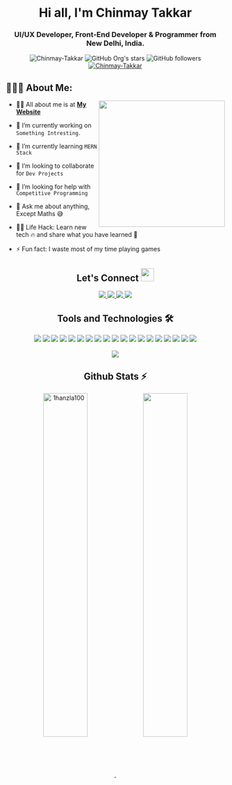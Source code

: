 <h1 align="center">Hi all, I'm Chinmay Takkar</h1>

<h3 align="center"> UI/UX Developer, Front-End Developer & Programmer from New Delhi, India.</h3>

<div align="center">
      <img src="https://komarev.com/ghpvc/?username=Chinmay-Takkar&label=Profile%20views&color=0e75b6&style=flat" alt="Chinmay-Takkar" />
      <img alt="GitHub Org's stars" src="https://img.shields.io/github/stars/Chinmay-Takkar?style=social"> 
      <img alt="GitHub followers" src="https://img.shields.io/github/followers/Chinmay-Takkar?style=social">
</div>
<div align="center">
<a href="https://github.com/ryo-ma/github-profile-trophy"><img src="https://github-profile-trophy.vercel.app/?username=Chinmay-Takkar" alt="Chinmay-Takkar" /></a> </p>
</div>

## 👨🏻‍💻 About Me:

<img  src="./thoughtworks-gif_dribbble.gif" height="290px" align="right" />

- 🙋‍♂️ All about me is at **[My Website](https://www.whatdoeschinmaydo.codes/)**

- 🔭 I’m currently working on `Something Intresting`.

- 🌱 I’m currently learning `MERN Stack`

- 👯 I’m looking to collaborate for `Dev Projects`

- 🤔 I’m looking for help with `Competitive Programming`

- 💬 Ask me about anything, Except Maths :sweat_smile:

- 👨‍💻 Life Hack: Learn new tech :fire: and share what you have learned :tada:

- ⚡ Fun fact: I waste most of my time playing games



<h2 align="center"> Let's Connect <img src="https://media.giphy.com/media/jOz35yxbuhvVQDKrce/giphy.gif" height="30px" width="30px"></h2>
<div align="center">
      <a href="https://www.linkedin.com/in/chinmay-takkar/">
        <img src="https://img.shields.io/badge/LinkedIn-0077B5?style=for-the-badge&logo=linkedin&logoColor=white">
      </a>
      <a href="https://github.com/Chinmay-Takkar/">
        <img src="https://img.shields.io/badge/GitHub-100000?style=for-the-badge&logo=github&logoColor=white">
      </a>
      <a href="mailto:chinmaytakkar@yahoo.com">
        <img src="https://img.shields.io/badge/Gmail-D14836?style=for-the-badge&logo=gmail&logoColor=white">
      </a>
      <a href="https://www.instagram.com/whatdoeschinmaydo/">
        <img src="https://img.shields.io/badge/Instagram-E4405F?style=for-the-badge&logo=instagram&logoColor=white">
      </a>
</div>

<h2 align="center">Tools and Technologies 🛠</h2>
<div align="center">
  <img src="https://img.shields.io/badge/Node.js-43853D?style=for-the-badge&logo=node.js&logoColor=white" />
  <img src="https://img.shields.io/badge/HTML5-E34F26?style=for-the-badge&logo=html5&logoColor=white" />
  <img src="https://img.shields.io/badge/CSS3-1572B6?style=for-the-badge&logo=css3&logoColor=white" />
  <img src="https://img.shields.io/badge/Sass-CC6699?style=for-the-badge&logo=sass&logoColor=white" />
  <img src="https://img.shields.io/badge/C-00599C?style=for-the-badge&logo=c&logoColor=white" />
  <img src="https://img.shields.io/badge/C%2B%2B-00599C?style=for-the-badge&logo=c%2B%2B&logoColor=white" />
  <img src="https://img.shields.io/badge/Java-ED8B00?style=for-the-badge&logo=openjdk&logoColor=white" />
  <img src="https://img.shields.io/badge/Tailwind_CSS-38B2AC?style=for-the-badge&logo=tailwind-css&logoColor=white" />   
  <img src="https://img.shields.io/badge/Bootstrap-563D7C?style=for-the-badge&logo=bootstrap&logoColor=white" />
  <img src="https://img.shields.io/badge/Material--UI-0081CB?style=for-the-badge&logo=material-ui&logoColor=white" />
  <img src="https://img.shields.io/badge/Redux-593D88?style=for-the-badge&logo=redux&logoColor=white" />  
  <img src="https://img.shields.io/badge/MySQL-00000F?style=for-the-badge&logo=mysql&logoColor=white" />     
  <img src="https://img.shields.io/badge/JavaScript-F7DF1E?style=for-the-badge&logo=JavaScript&logoColor=white" />
  <img src="https://img.shields.io/badge/React-20232A?style=for-the-badge&logo=react&logoColor=61DAFB" />
  <img src="https://img.shields.io/badge/Figma-F24E1E?style=for-the-badge&logo=figma&logoColor=white" />
  <img src="https://img.shields.io/badge/Firebase-039BE5?style=for-the-badge&logo=Firebase&logoColor=white"/>
  <img src="https://img.shields.io/badge/Vercel-000000?style=for-the-badge&logo=vercel&logoColor=white"/>
  <img src="https://img.shields.io/badge/Adobe%20XD-470137?style=for-the-badge&logo=Adobe%20XD&logoColor=#FF61F6" />
  <img src="https://img.shields.io/badge/TypeScript-007ACC?style=for-the-badge&logo=typescript&logoColor=white" />
<br>
<br>
  <img align="center" src="https://github-readme-stats.vercel.app/api/top-langs/?username=Chinmay-Takkar&theme=dark&layout=compact&langs_count=20&hide_title=true"/>
</div>

<!-- Github Stats Section -->
<h2 align="center">Github Stats ⚡</h2>
<p align=center>
  <div align=center>
    <a href="https://github.com/Chinmay-Takkar/github-readme-streak-stats" title="Go to Source">
      <img align="center" width="45%" src="https://github-readme-streak-stats.herokuapp.com/?user=Chinmay-Takkar&theme=react&border=61dafb&hide_border=true" alt="1hanzla100" />
    </a>
    <a href="https://github.com/Chinmay-Takkar/github-readme-stats" title="Go to Source">
      <img align="center" width="45%" src="https://github-readme-stats.vercel.app/api?username=Chinmay-Takkar&show_icons=true&theme=react&border_color=61dafb&hide_border=true" />
    </a>
  </div>
</p>
